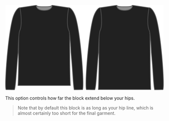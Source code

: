 ![L'option bonus longueur pour Brian](./lengthbonus.svg)

This option controls how far the block extend below your hips.

> Note that by default this block is as long as your hip line, which is almost certainly too short for the final garment.

